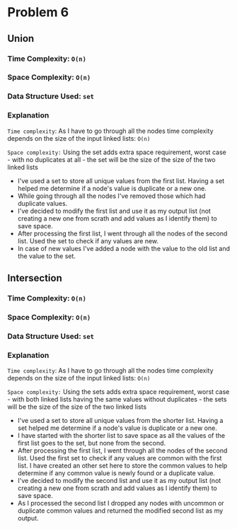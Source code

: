 # Problem 6

## Union

### Time Complexity: `O(n)`
### Space Complexity: `O(n)`
### Data Structure Used: `set`

### Explanation

`Time complexity`: As I have to go through all the nodes time complexity depends on the size of the input linked lists: `O(n)`

`Space complexity:` Using the set adds extra space requirement, worst case - with no duplicates at all - the set will be the size of the size of the two linked lists

- I've used a set to store all unique values from the first list. Having a set helped me determine if a node's value is duplicate or a new one.
- While going through all the nodes I've removed those which had duplicate values.
- I've decided to modify the first list and use it as my output list (not creating a new one from scrath and add values as I identify them) to save space. 
- After processing the first list, I went through all the nodes of the second list. Used the set to check if any values are new.
- In case of new values I've added a node with the value to the old list and the value to the set.



## Intersection

### Time Complexity: `O(n)`
### Space Complexity: `O(n)`
### Data Structure Used: `set`

### Explanation

`Time complexity`: As I have to go through all the nodes time complexity depends on the size of the input linked lists: `O(n)`

`Space complexity:` Using the sets adds extra space requirement, worst case - with both linked lists having the same values without duplicates - the sets will be the size of the size of the two linked lists

- I've used a set to store all unique values from the shorter list. Having a set helped me determine if a node's value is duplicate or a new one.
- I have started with the shorter list to save space as all the values of the first list goes to the set, but none from the second.
- After processing the first list, I went through all the nodes of the second list. Used the first set to check if any values are common with the first list. I have created an other set here to store the common values to help determine if any common value is newly found or a duplicate value.
- I've decided to modify the second list and use it as my output list (not creating a new one from scrath and add values as I identify them) to save space. 
- As I processed the second list I dropped any nodes with uncommon or duplicate common values and returned the modified second list as my output.

